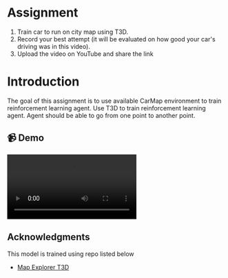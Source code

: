 # Assignment
1. Train car to run on city map using T3D.
2. Record your best attempt (it will be evaluated on how good your car's driving was in this video).
3. Upload the video on YouTube and share the link

# Introduction
The goal of this assignment is to use available CarMap environment to train reinforcement learning
agent. Use T3D to train reinforcement learning agent. Agent should be able to go from one point to
another point.

## :video_camera: Demo
![Map Explorer](./images/map_explorer_T3D.mp4)

## Acknowledgments
This model is trained using repo listed below
* [Map Explorer T3D](https://github.com/AkashDataScience/map_explorer_T3D)